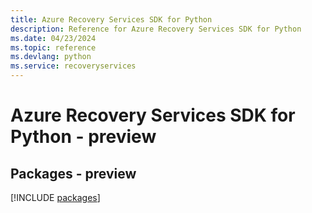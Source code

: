```yaml
---
title: Azure Recovery Services SDK for Python
description: Reference for Azure Recovery Services SDK for Python
ms.date: 04/23/2024
ms.topic: reference
ms.devlang: python
ms.service: recoveryservices
---
```

# Azure Recovery Services SDK for Python - preview
## Packages - preview
[!INCLUDE [packages](recovery-services-index.md)]
